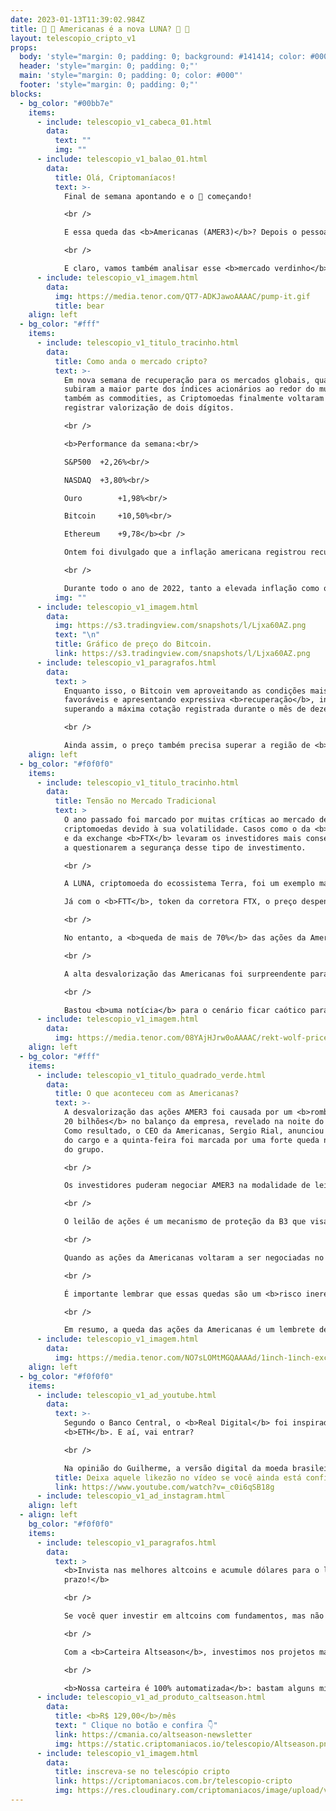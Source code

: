 ```yaml
---
date: 2023-01-13T11:39:02.984Z
title: 💸 💸 Americanas é a nova LUNA? 💸 💸
layout: telescopio_cripto_v1
props:
  body: 'style="margin: 0; padding: 0; background: #141414; color: #000"'
  header: 'style="margin: 0; padding: 0;"'
  main: 'style="margin: 0; padding: 0; color: #000"'
  footer: 'style="margin: 0; padding: 0;"'
blocks:
  - bg_color: "#00bb7e"
    items:
      - include: telescopio_v1_cabeca_01.html
        data:
          text: ""
          img: ""
      - include: telescopio_v1_balao_01.html
        data:
          title: Olá, Criptomaníacos!
          text: >-
            Final de semana apontando e o 🔭 começando!

            <br />

            E essa queda das <b>Americanas (AMER3)</b>? Depois o pessoal fala que só o mercado cripto é arriscado, né? Confia…

            <br />

            E claro, vamos também analisar esse <b>mercado verdinho</b> que há muito tempo não dava as caras por aqui!
      - include: telescopio_v1_imagem.html
        data:
          img: https://media.tenor.com/QT7-ADKJawoAAAAC/pump-it.gif
          title: bear
    align: left
  - bg_color: "#fff"
    items:
      - include: telescopio_v1_titulo_tracinho.html
        data:
          title: Como anda o mercado cripto?
          text: >-
            Em nova semana de recuperação para os mercados globais, quando
            subiram a maior parte dos índices acionários ao redor do mundo e
            também as commodities, as Criptomoedas finalmente voltaram a
            registrar valorização de dois dígitos.

            <br />

            <b>Performance da semana:<br/>

            S&P500 	+2,26%<br/>

            NASDAQ 	+3,80%<br/>

            Ouro 		+1,98%<br/>

            Bitcoin 	+10,50%<br/>

            Ethereum 	+9,78</b><br />

            Ontem foi divulgado que a inflação americana registrou recuo de 0,10% em dezembro e desacelerou para 6,50% no acumulado dos últimos 12 meses, trazendo otimismo para os investidores.

            <br />

            Durante todo o ano de 2022, tanto a elevada inflação como o consequente aumento nas taxas de juros foram atribuídos como os principais fatores a pressionar negativamente o preço dos ativos.
          img: ""
      - include: telescopio_v1_imagem.html
        data:
          img: https://s3.tradingview.com/snapshots/l/Ljxa60AZ.png
          text: "\n"
          title: Gráfico de preço do Bitcoin.
          link: https://s3.tradingview.com/snapshots/l/Ljxa60AZ.png
      - include: telescopio_v1_paragrafos.html
        data:
          text: >
            Enquanto isso, o Bitcoin vem aproveitando as condições mais
            favoráveis e apresentando expressiva <b>recuperação</b>, inclusive
            superando a máxima cotação registrada durante o mês de dezembro.

            <br />

            Ainda assim, o preço também precisa superar a região de <b>resistência</b> marcada pelo retângulo em nosso gráfico, entre os <b>US$18.000 e US$19.000</b> para confirmar uma tendência de alta e seguir sua trajetória de valorização.
    align: left
  - bg_color: "#f0f0f0"
    items:
      - include: telescopio_v1_titulo_tracinho.html
        data:
          title: Tensão no Mercado Tradicional
          text: >
            O ano passado foi marcado por muitas críticas ao mercado de
            criptomoedas devido à sua volatilidade. Casos como o da <b>LUNA</b>
            e da exchange <b>FTX</b> levaram os investidores mais conservadores
            a questionarem a segurança desse tipo de investimento.

            <br />

            A LUNA, criptomoeda do ecossistema Terra, foi um exemplo marcante de queda de ativo. Em maio de 2021, a moeda, que era considerada muito promissora, <b>despencou de quase US$ 120 para um preço próximo a zero em poucas semanas</b>.

            Já com o <b>FTT</b>, token da corretora FTX, o preço despencou de <b>US$ 22 para US$ 2 no intervalo de 48 horas</b>. Triste, né?

            <br />

            No entanto, a <b>queda de mais de 70%</b> das ações da Americanas (AMER3) em um dia mostrou que esses riscos não são exclusivos do mercado cripto. 

            <br />

            A alta desvalorização das Americanas foi surpreendente para aqueles que acreditavam que apenas o mercado de criptomoedas enfrentaria esse tipo de problema. 

            <br />

            Bastou <b>uma notícia</b> para o cenário ficar caótico para as ações da empresa.
      - include: telescopio_v1_imagem.html
        data:
          img: https://media.tenor.com/08YAjHJrw0oAAAAC/rekt-wolf-price-dump.gif
    align: left
  - bg_color: "#fff"
    items:
      - include: telescopio_v1_titulo_quadrado_verde.html
        data:
          title: O que aconteceu com as Americanas?
          text: >-
            A desvalorização das ações AMER3 foi causada por um <b>rombo de R$
            20 bilhões</b> no balanço da empresa, revelado na noite do dia 11.
            Como resultado, o CEO da Americanas, Sergio Rial, anunciou sua saída
            do cargo e a quinta-feira foi marcada por uma forte queda nas ações
            do grupo.

            <br />

            Os investidores puderam negociar AMER3 na modalidade de leilão no dia de ontem. Durante o leilão, as ações chegaram a cair cerca de <b>90%</b>, para <b>R$ 1,20</b>. 

            <br />

            O leilão de ações é um mecanismo de proteção da B3 que visa resguardar os investidores de prejuízos quando é esperada uma grande oscilação no preço de determinada ação.

            <br />

            Quando as ações da Americanas voltaram a ser negociadas no pregão comum desta quinta, a queda foi um pouco menor do que a estimada durante o leilão. <br />No entanto, ao longo do dia, as ações da Americanas foram suspensas duas vezes e negociadas apenas em leilão, mostrando que nem mesmo os sistemas de proteção da bolsa são capazes de evitar desastres completos.

            <br />

            É importante lembrar que essas quedas são um <b>risco inerente a qualquer tipo de investimento</b>, seja em criptomoedas ou ações. É crucial fazer uma análise cuidadosa antes de investir e estar preparado para possíveis perdas. <br />E mesmo que quedas extremas possam representar janelas de compra, <b>entrar em um ativo só porque parece barato demais pode não ser a melhor estratégia</b>. Verifique sempre os fundamentos.

            <br />

            Em resumo, a queda das ações da Americanas é um lembrete de que nenhum mercado está imune a crises e é importante considerar cenários ruins em qualquer tipo de investimento. Investir em criptomoedas e ações pode ser uma excelente oportunidade, mas é importante fazer isso com <b>sabedoria</b> e estar preparado para possíveis perdas.
      - include: telescopio_v1_imagem.html
        data:
          img: https://media.tenor.com/NO7sLOMtMGQAAAAd/1inch-1inch-exchange.gif
    align: left
  - bg_color: "#f0f0f0"
    items:
      - include: telescopio_v1_ad_youtube.html
        data:
          text: >-
            Segundo o Banco Central, o <b>Real Digital</b> foi inspirado na
            <b>ETH</b>. E aí, vai entrar? 

            <br />

            Na opinião do Guilherme, a versão digital da moeda brasileira é inspirada no <b>BBB</b>!
          title: Deixa aquele likezão no vídeo se você ainda está confiante no BTC!
          link: https://www.youtube.com/watch?v=_c0i6qSB18g
      - include: telescopio_v1_ad_instagram.html
    align: left
  - align: left
    bg_color: "#f0f0f0"
    items:
      - include: telescopio_v1_paragrafos.html
        data:
          text: >
            <b>Invista nas melhores altcoins e acumule dólares para o longo
            prazo!</b>

            <br />

            Se você quer investir em altcoins com fundamentos, mas não sabe como avaliar os projetos e não consegue acertar os preços de entrada, temos a solução pra você.

            <br />

            Com a <b>Carteira Altseason</b>, investimos nos projetos mais promissores para o longo prazo, como Ethereum, Aave, Polygon e outros, aproveitando os melhores preços!

            <br />

            <b>Nossa carteira é 100% automatizada</b>: bastam alguns minutos para configurá-la e deixá-la rebalancear os seus ativos — não temos acesso aos seus fundos, podemos apenas rebalancear o seu portfólio.
      - include: telescopio_v1_ad_produto_caltseason.html
        data:
          title: <b>R$ 129,00</b>/mês
          text: " Clique no botão e confira 👇"
          link: https://cmania.co/altseason-newsletter
          img: https://static.criptomaniacos.io/telescopio/Altseason.png
      - include: telescopio_v1_imagem.html
        data:
          title: inscreva-se no telescópio cripto
          link: https://criptomaniacos.com.br/telescopio-cripto
          img: https://res.cloudinary.com/criptomaniacos/image/upload/v1662133224/telescopio/inscreva-se-telescopio.png
---
```

